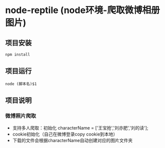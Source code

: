 # node-reptile (node环境-爬取微博相册图片)
## 项目安装
```
npm install
```
## 项目运行
```
node (脚本名)$1
```
## 项目说明
### 微博照片爬取
- 支持多人爬取：初始化 characterName = ['王宝抢','刘亦肥','刘的读'];
- cookie初始化（自己在微博登录copy cookie到本地）
- 下载的文件会根据characterName自动创建对应的图片文件夹

